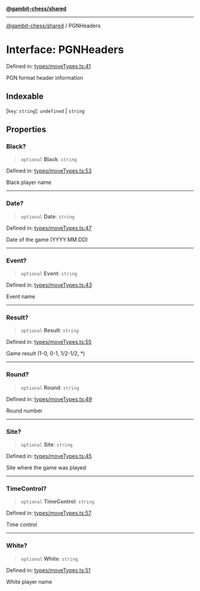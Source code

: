 [**@gambit-chess/shared**](../README.md)

***

[@gambit-chess/shared](../globals.md) / PGNHeaders

# Interface: PGNHeaders

Defined in: [types/moveTypes.ts:41](https://github.com/cango91/gambit-chess/blob/d79bd73a9b1359341cbe89b368f1eb5b66a60564/shared/src/types/moveTypes.ts#L41)

PGN format header information

## Indexable

\[`key`: `string`\]: `undefined` \| `string`

## Properties

### Black?

> `optional` **Black**: `string`

Defined in: [types/moveTypes.ts:53](https://github.com/cango91/gambit-chess/blob/d79bd73a9b1359341cbe89b368f1eb5b66a60564/shared/src/types/moveTypes.ts#L53)

Black player name

***

### Date?

> `optional` **Date**: `string`

Defined in: [types/moveTypes.ts:47](https://github.com/cango91/gambit-chess/blob/d79bd73a9b1359341cbe89b368f1eb5b66a60564/shared/src/types/moveTypes.ts#L47)

Date of the game (YYYY.MM.DD)

***

### Event?

> `optional` **Event**: `string`

Defined in: [types/moveTypes.ts:43](https://github.com/cango91/gambit-chess/blob/d79bd73a9b1359341cbe89b368f1eb5b66a60564/shared/src/types/moveTypes.ts#L43)

Event name

***

### Result?

> `optional` **Result**: `string`

Defined in: [types/moveTypes.ts:55](https://github.com/cango91/gambit-chess/blob/d79bd73a9b1359341cbe89b368f1eb5b66a60564/shared/src/types/moveTypes.ts#L55)

Game result (1-0, 0-1, 1/2-1/2, *)

***

### Round?

> `optional` **Round**: `string`

Defined in: [types/moveTypes.ts:49](https://github.com/cango91/gambit-chess/blob/d79bd73a9b1359341cbe89b368f1eb5b66a60564/shared/src/types/moveTypes.ts#L49)

Round number

***

### Site?

> `optional` **Site**: `string`

Defined in: [types/moveTypes.ts:45](https://github.com/cango91/gambit-chess/blob/d79bd73a9b1359341cbe89b368f1eb5b66a60564/shared/src/types/moveTypes.ts#L45)

Site where the game was played

***

### TimeControl?

> `optional` **TimeControl**: `string`

Defined in: [types/moveTypes.ts:57](https://github.com/cango91/gambit-chess/blob/d79bd73a9b1359341cbe89b368f1eb5b66a60564/shared/src/types/moveTypes.ts#L57)

Time control

***

### White?

> `optional` **White**: `string`

Defined in: [types/moveTypes.ts:51](https://github.com/cango91/gambit-chess/blob/d79bd73a9b1359341cbe89b368f1eb5b66a60564/shared/src/types/moveTypes.ts#L51)

White player name
